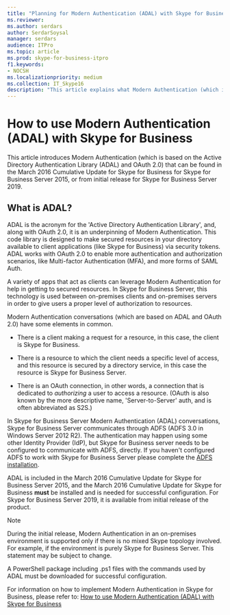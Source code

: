 ```yaml
---
title: "Planning for Modern Authentication (ADAL) with Skype for Business"
ms.reviewer: 
ms.author: serdars
author: SerdarSoysal
manager: serdars
audience: ITPro
ms.topic: article
ms.prod: skype-for-business-itpro
f1.keywords:
- NOCSH
ms.localizationpriority: medium
ms.collection: IT_Skype16
description: "This article explains what Modern Authentication (which is based on the Active Directory Authentication Library (ADAL) and OAuth 2.0) is."
---
```


# How to use Modern Authentication (ADAL) with Skype for Business
 
This article introduces Modern Authentication (which is based on the Active Directory Authentication Library (ADAL) and OAuth 2.0) that can be found in the March 2016 Cumulative Update for Skype for Business for Skype for Business Server 2015, or from initial release for Skype for Business Server 2019.
  
## What is ADAL?

ADAL is the acronym for the 'Active Directory Authentication Library', and, along with OAuth 2.0, it is an underpinning of Modern Authentication. This code library is designed to make secured resources in your directory available to client applications (like Skype for Business) via security tokens. ADAL works with OAuth 2.0 to enable more authentication and authorization scenarios, like Multi-factor Authentication (MFA), and more forms of SAML Auth.
  
A variety of apps that act as clients can leverage Modern Authentication for help in getting to secured resources. In Skype for Business Server, this technology is used between on-premises clients and on-premises servers in order to give users a proper level of authorization to resources.
  
Modern Authentication conversations (which are based on ADAL and OAuth 2.0) have some elements in common.
  
- There is a client making a request for a resource, in this case, the client is Skype for Business.
    
- There is a resource to which the client needs a specific level of access, and this resource is secured by a directory service, in this case the resource is Skype for Business Server.
    
- There is an OAuth connection, in other words, a connection that is dedicated to  *authorizing*  a user to access a resource. (OAuth is also known by the more descriptive name, 'Server-to-Server' auth, and is often abbreviated as S2S.)
    
In Skype for Business Server Modern Authentication (ADAL) conversations, Skype for Business Server communicates through ADFS (ADFS 3.0 in Windows Server 2012 R2). The authentication may happen using some other Identity Provider (IdP), but Skype for Business server needs to be configured to communicate with ADFS, directly. If you haven't configured ADFS to work with Skype for Business Server please complete the [ADFS installation](/previous-versions/windows/it-pro/windows-server-2008-R2-and-2008/dd727938(v=ws.10)).
  
ADAL is included in the March 2016 Cumulative Update for Skype for Business Server 2015, and the March 2016 Cumulative Update for Skype for Business **must** be installed and is needed for successful configuration. For Skype for Business Server 2019, it is available from initial release of the product.
  
> [!NOTE]
> During the initial release, Modern Authentication in an on-premises environment is supported only if there is no mixed Skype topology involved. For example, if the environment is purely Skype for Business Server. This statement may be subject to change. 
  
A PowerShell package including .ps1 files with the commands used by ADAL must be downloaded for successful configuration.

For information on how to implement Modern Authentication in Skype for Business, please refer to: [How to use Modern Authentication (ADAL) with Skype for Business](/microsoft-365/enterprise/hybrid-modern-auth-overview)